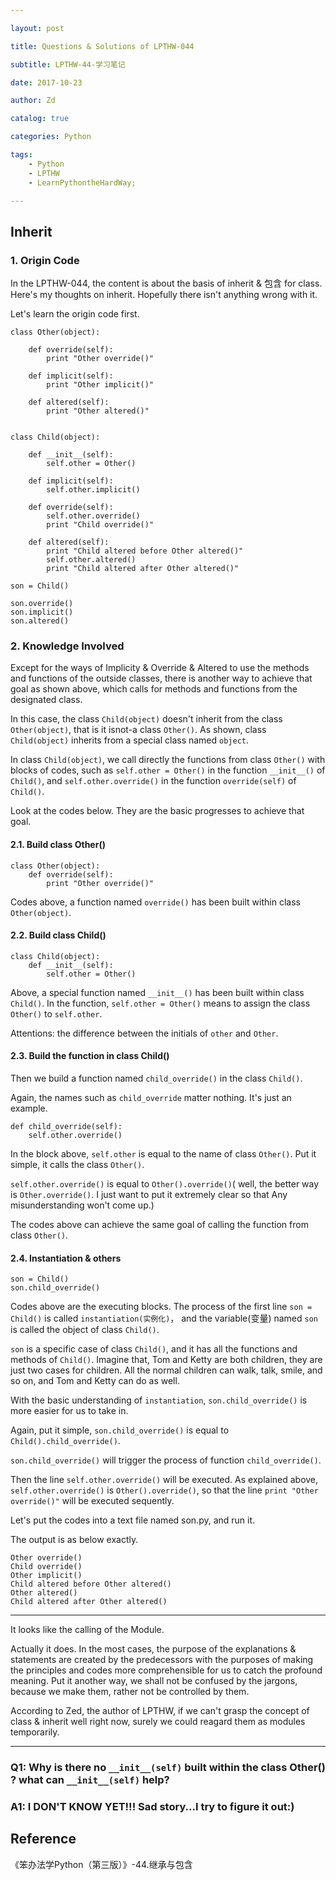 ```yaml
---

layout: post

title: Questions & Solutions of LPTHW-044

subtitle: LPTHW-44-学习笔记

date: 2017-10-23

author: Zd

catalog: true

categories: Python

tags:
    - Python
    - LPTHW
    - LearnPythontheHardWay; 

---
```


## Inherit 

### 1. Origin Code

In the LPTHW-044, the content is about the basis of inherit & 包含 for class. Here's my thoughts on inherit. Hopefully there isn't anything wrong with it.

Let's learn the origin code first.

```
class Other(object):
	    
    def override(self):
        print "Other override()"
	    
    def implicit(self):
        print "Other implicit()"
	    
    def altered(self):
        print "Other altered()"
	
	
class Child(object):
	    
    def __init__(self):
        self.other = Other()
	    
    def implicit(self):
        self.other.implicit()
	
    def override(self):
        self.other.override()
        print "Child override()"
	        
    def altered(self):
        print "Child altered before Other altered()"
        self.other.altered()
        print "Child altered after Other altered()"
	
son = Child()

son.override()
son.implicit()
son.altered()
```

### 2. Knowledge Involved
Except for the ways of Implicity & Override & Altered to use the methods and functions of the outside classes, there is another way to achieve that goal as shown above, which calls for methods and functions from the designated class.

In this case, the class `Child(object)` doesn't inherit from the class `Other(object)`, that is it isnot-a class `Other()`. As shown, class `Child(object)` inherits from a special class named `object`.

In class `Child(object)`, we call directly the functions from class `Other()` with blocks of codes, such as `self.other = Other()` in the function `__init__()` of `Child()`, and `self.other.override()` in the function `override(self)` of `Child()`.

Look at the codes below. They are the basic progresses to achieve that goal.

#### 2.1. Build class Other()

```
class Other(object):
    def override(self):
        print "Other override()"
```

Codes above, a function named `override()` has been built within class `Other(object)`.

#### 2.2. Build class Child()

```
class Child(object):
    def __init__(self):
        self.other = Other()
```

Above, a special function named `__init__()` has been built within class `Child()`. In the function, `self.other = Other()` means to assign the class `Other()` to `self.other`.

Attentions: the difference between the initials of `other` and `Other`.

#### 2.3. Build the function in class Child()

Then we build a function named `child_override()` in the class `Child()`. 

Again, the names such as `child_override` matter nothing. It's just an example.

```
def child_override(self):
    self.other.override()
```

In the block above, `self.other` is equal to the name of class `Other()`. Put it simple, it calls the class `Other()`.

`self.other.override()` is equal to `Other().override()`( well, the better way is `Other.override()`. I just want to put it extremely clear so that Any misunderstanding won't come up.)

The codes above can achieve the same goal of calling the function from class `Other()`.

#### 2.4. Instantiation & others

```
son = Child()
son.child_override()

```

Codes above are the executing blocks. The process of the first line `son = Child()` is called `instantiation(实例化)`， and the variable(变量) named `son` is called the object of class `Child()`.

`son` is a specific case of class `Child()`, and it has all the functions and methods of `Child()`. Imagine that, Tom and Ketty are both children, they are just two cases for children. All the normal children can walk, talk, smile, and so on, and Tom and Ketty can do as well.

With the basic understanding of `instantiation`, `son.child_override()` is more easier for us to take in.

Again, put it simple, `son.child_override()` is equal to `Child().child_override()`.

`son.child_override()` will trigger the process of function `child_override()`.

Then the line `self.other.override()` will be executed. As explained above, `self.other.override()` is `Other().override()`, so that the line `print "Other override()"` will be executed sequently.

Let's put the codes into a text file named son.py, and run it.

The output is as below exactly.

```
Other override()
Child override()
Other implicit()
Child altered before Other altered()
Other altered()
Child altered after Other altered()
```

---

It looks like the calling of the Module.

Actually it does. In the most cases, the purpose of the explanations & statements are created by the predecessors with the purposes of making the principles and codes more comprehensible for us to catch the profound meaning. Put it another way, we shall not be confused by the jargons, because we make them, rather not be controlled by them.

According to Zed, the author of LPTHW, if we can't grasp the concept of class & inherit well right now, surely we could reagard them as modules temporarily.

---


### Q1: Why is there no `__init__(self)` built within the class Other() ? what can `__init__(self)` help?

### A1: I DON'T KNOW YET!!! Sad story...I try to figure it out:)


## Reference
《笨办法学Python（第三版）》-44.继承与包含